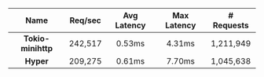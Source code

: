 |   **Name**   |   Req/sec   | Avg Latency | Max Latency |  # Requests |
|:------------:|:-----------:|:-----------:|:-----------:|:-----------:|
|**Tokio-minihttp** |242,517|0.53ms|4.31ms|1,211,949|
|**Hyper** |209,275|0.61ms|7.70ms|1,045,638|
